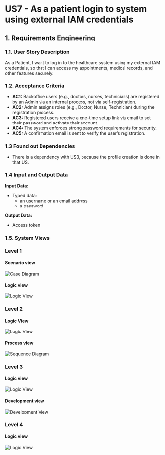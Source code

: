 # US7 - As a patient login to system using external IAM credentials 


## 1. Requirements Engineering

### 1.1. User Story Description

As a Patient, I want to log in to the healthcare system using my external IAM
credentials, so that I can access my appointments, medical records, and other
features securely.




### 1.2. Acceptance Criteria

* **AC1:** Backoffice users (e.g., doctors, nurses, technicians) are registered by an Admin via an internal
process, not via self-registration.
* **AC2:** Admin assigns roles (e.g., Doctor, Nurse, Technician) during the registration process.
* **AC3:** Registered users receive a one-time setup link via email to set their password and activate their
account.
* **AC4:** The system enforces strong password requirements for security.
* **AC5:** A confirmation email is sent to verify the user’s registration. 



### 1.3 Found out Dependencies

* There is a dependency with US3, because the profile creation is done in that US.

### 1.4 Input and Output Data

**Input Data:**

* Typed data:
    * an username or an email address
    * a password


**Output Data:**

* Access token

### 1.5. System Views

### Level 1

#### Scenario view

![Case Diagram](views/case-diagram.svg)

#### Logic view

![Logic View](views/level1-logic.svg)

### Level 2

#### Logic View

![Logic View](views/logic-view-lvl2.svg)

#### Process view

![Sequence Diagram](views/sequence-diagram.svg)

### Level 3

#### Logic view

![Logic View](views/logic-view-lvl3.svg)


#### Development view

![Development View](views/dev-view-lvl3.svg)

### Level 4

#### Logic view

![Logic View](views/logic-view-lvl4.svg)


